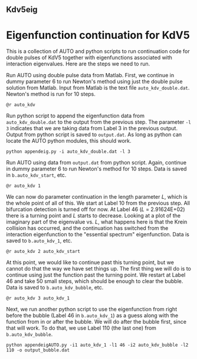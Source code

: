 ## Kdv5eig

# Eigenfunction continuation for KdV5

This is a collection of AUTO and python scripts to run continuation code for double pulses of KdV5 together with eigenfunctions associated with interaction eigenvalues. Here are the steps we need to run.

Run AUTO using double pulse data from Matlab. First, we continue in dummy parameter 6 to run Newton's method using just the double pulse solution from Matlab. Input from Matlab is the text file ``auto_kdv_double.dat``. Newton's method is run for 10 steps.

```@r auto_kdv```

Run python script to append the eigenfunction data from ``auto_kdv_double.dat`` to the output from the previous step. The parameter ``-l 3`` indicates that we are taking data from Label 3 in the previous output. Output from python script is saved to ``output.dat``. As long as python can locate the AUTO python modules, this should work.

```python appendeig.py -i auto_kdv_double.dat -l 3```

Run AUTO using data from ``output.dat`` from python script. Again, continue in dummy parameter 6 to run Newton's method for 10 steps. Data is saved in ``b.auto_kdv_start``, etc.

```@r auto_kdv 1```

We can now do parameter continuation in the length parameter *L*, which is the whole point of all of this. We start at Label 10 from the previous step. All bifurcation detection is turned off for now. At Label 46 (*L* = 2.91624E+02) there is a turning point and *L* starts to decrease. Looking at a plot of the imaginary part of the eigenvalue vs. *L*, what happens here is that the Krein collision has occurred, and the continuation has switched from the interaction eigenfunction to the "essential spectrum" eigenfunction. Data is saved to ``b.auto_kdv_1``, etc.

```@r auto_kdv 2 auto_kdv_start```

At this point, we would like to continue past this turning point, but we cannot do that the way we have set things up. The first thing we will do is to continue using just the function past the turning point. We restart at Label 46 and take 50 small steps, which should be enough to clear the bubble. Data is saved to ``b.auto_kdv_bubble``, etc.

```@r auto_kdv 3 auto_kdv_1```

Next, we run another python script to use the eigenfunction from right before the bubble (Label 46 in ``b.auto_kdv_1``) as a guess along with the function from in or after the bubble. We will do after the bubble first, since that will work. To do that, we use Label 110 (the last one) from ``b.auto_kdv_bubble``.

```python appendeigAUTO.py -i1 auto_kdv_1 -l1 46 -i2 auto_kdv_bubble -l2 110 -o output_bubble.dat```








